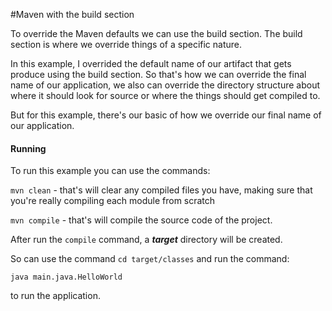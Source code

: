 #Maven with the build section

To override the Maven defaults we can use the build section.
The build section is where we override things of a specific nature.

In this example, I overrided the default name of our artifact that gets produce
using the build section. So that's how we can override the final name of our application,
we also can override the directory structure about where it should look for source or where the things should get compiled to.

But for this example, there's our basic of how we override our final name of our application.

#### Running

To run this example you can use the commands:

`mvn clean` - that's will clear any compiled files you have,
making sure that you're really compiling each module from scratch

`mvn compile` - that's will compile the source code of the project.

After run the `compile` command, a ***target*** directory will be created.

So can use the command `cd target/classes` and run the command:

`java main.java.HelloWorld`

to run the application.
